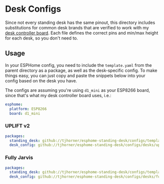 # Desk Configs

Since not every standing desk has the same pinout, this directory includes substitutions for common desk brands that are verified to work with my [desk controller board](https://shop.horner.tj/things/desk-controller). Each file defines the correct pins and min/max height for each desk, so you don't need to.

## Usage

In your ESPHome config, you need to include the `template.yaml` from the parent directory as a package, as well as the desk-specific config. To make things easy, you can just copy and paste the snippets below into your config based on the desk you have.

The configs are assuming you're using `d1_mini` as your ESP8266 board, since that's what my desk controller board uses, i.e.:

```yaml
esphome:
  platform: ESP8266
  board: d1_mini
```

### UPLIFT v2

```yaml
packages:
  standing_desk: github://tjhorner/esphome-standing-desk/configs/template.yaml
  desk_config: github://tjhorner/esphome-standing-desk/configs/desks/uplift_v2.yaml
```

### Fully Jarvis

```yaml
packages:
  standing_desk: github://tjhorner/esphome-standing-desk/configs/template.yaml
  desk_config: github://tjhorner/esphome-standing-desk/configs/desks/fully_jarvis.yaml
```
